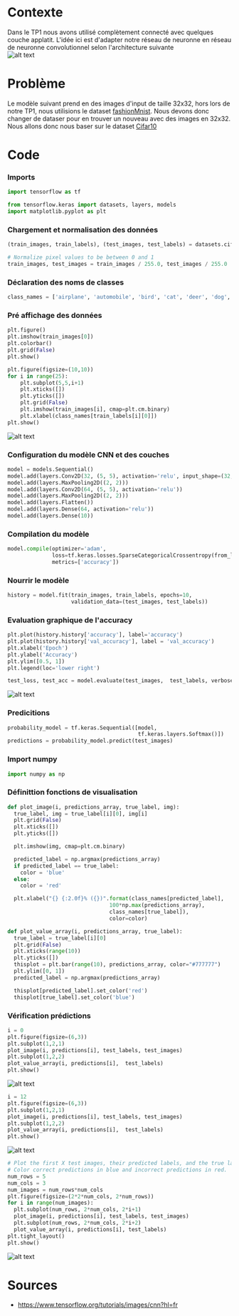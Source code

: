 # Contexte 
Dans le TP1 nous avons utilisé complètement connecté avec quelques couche applatit. L'idée ici est d'adapter notre réseau de neuronne en réseau de neuronne convolutionnel selon l'architecture suivante  
![alt text](./img/screen1.png)

# Problème
Le modèle suivant prend en des images d'input de taille 32x32, hors lors de notre TP1, nous utilisions le dataset [fashionMnist](https://blog.tensorflow.org/2018/04/fashion-mnist-with-tfkeras.html). Nous devons donc changer de dataser pour en trouver un nouveau avec des images en 32x32. Nous allons donc nous baser sur le dataset [Cifar10](https://www.tensorflow.org/api_docs/python/tf/keras/datasets/cifar10/load_data) 

# Code
### Imports 
``` python
import tensorflow as tf

from tensorflow.keras import datasets, layers, models
import matplotlib.pyplot as plt
```

### Chargement et normalisation des données
```python
(train_images, train_labels), (test_images, test_labels) = datasets.cifar10.load_data()

# Normalize pixel values to be between 0 and 1
train_images, test_images = train_images / 255.0, test_images / 255.0
```

### Déclaration des noms de classes
```python
class_names = ['airplane', 'automobile', 'bird', 'cat', 'deer', 'dog', 'frog', 'horse', 'ship', 'truck']
```

### Pré affichage des données 
```python
plt.figure()
plt.imshow(train_images[0])
plt.colorbar()
plt.grid(False)
plt.show()
```
```python
plt.figure(figsize=(10,10))
for i in range(25):
    plt.subplot(5,5,i+1)
    plt.xticks([])
    plt.yticks([])
    plt.grid(False)
    plt.imshow(train_images[i], cmap=plt.cm.binary)
    plt.xlabel(class_names[train_labels[i][0]])
plt.show()
```
![alt text](./img/screen2.png)


### Configuration du modèle CNN et des couches
```python
model = models.Sequential()
model.add(layers.Conv2D(32, (5, 5), activation='relu', input_shape=(32, 32, 3)))
model.add(layers.MaxPooling2D((2, 2)))
model.add(layers.Conv2D(64, (5, 5), activation='relu'))
model.add(layers.MaxPooling2D((2, 2)))
model.add(layers.Flatten())
model.add(layers.Dense(64, activation='relu'))
model.add(layers.Dense(10))
```

### Compilation du modèle
```python
model.compile(optimizer='adam',
              loss=tf.keras.losses.SparseCategoricalCrossentropy(from_logits=True),
              metrics=['accuracy'])
```

### Nourrir le modèle 
```python
history = model.fit(train_images, train_labels, epochs=10, 
                    validation_data=(test_images, test_labels))
```

### Evaluation graphique de l'accuracy
```python
plt.plot(history.history['accuracy'], label='accuracy')
plt.plot(history.history['val_accuracy'], label = 'val_accuracy')
plt.xlabel('Epoch')
plt.ylabel('Accuracy')
plt.ylim([0.5, 1])
plt.legend(loc='lower right')

test_loss, test_acc = model.evaluate(test_images,  test_labels, verbose=2)
```
![alt text](./img/screen3.png)

### Predicitions
```python
probability_model = tf.keras.Sequential([model,
                                         tf.keras.layers.Softmax()])
predictions = probability_model.predict(test_images)
```

### Import numpy 
```python
import numpy as np
```

### Définittion fonctions de visualisation
```python
def plot_image(i, predictions_array, true_label, img):
  true_label, img = true_label[i][0], img[i]
  plt.grid(False)
  plt.xticks([])
  plt.yticks([])

  plt.imshow(img, cmap=plt.cm.binary)

  predicted_label = np.argmax(predictions_array)
  if predicted_label == true_label:
    color = 'blue'
  else:
    color = 'red'

  plt.xlabel("{} {:2.0f}% ({})".format(class_names[predicted_label],
                                100*np.max(predictions_array),
                                class_names[true_label]),
                                color=color)

def plot_value_array(i, predictions_array, true_label):
  true_label = true_label[i][0]
  plt.grid(False)
  plt.xticks(range(10))
  plt.yticks([])
  thisplot = plt.bar(range(10), predictions_array, color="#777777")
  plt.ylim([0, 1])
  predicted_label = np.argmax(predictions_array)

  thisplot[predicted_label].set_color('red')
  thisplot[true_label].set_color('blue')
```
### Vérification prédictions
```python
i = 0
plt.figure(figsize=(6,3))
plt.subplot(1,2,1)
plot_image(i, predictions[i], test_labels, test_images)
plt.subplot(1,2,2)
plot_value_array(i, predictions[i],  test_labels)
plt.show()
```
![alt text](./img/screen4.png)

```python
i = 12
plt.figure(figsize=(6,3))
plt.subplot(1,2,1)
plot_image(i, predictions[i], test_labels, test_images)
plt.subplot(1,2,2)
plot_value_array(i, predictions[i],  test_labels)
plt.show()
```
![alt text](./img/screen5.png)

```python
# Plot the first X test images, their predicted labels, and the true labels.
# Color correct predictions in blue and incorrect predictions in red.
num_rows = 5
num_cols = 3
num_images = num_rows*num_cols
plt.figure(figsize=(2*2*num_cols, 2*num_rows))
for i in range(num_images):
  plt.subplot(num_rows, 2*num_cols, 2*i+1)
  plot_image(i, predictions[i], test_labels, test_images)
  plt.subplot(num_rows, 2*num_cols, 2*i+2)
  plot_value_array(i, predictions[i], test_labels)
plt.tight_layout()
plt.show()
```
![alt text](./img/screen6.png)

# Sources
- https://www.tensorflow.org/tutorials/images/cnn?hl=fr
